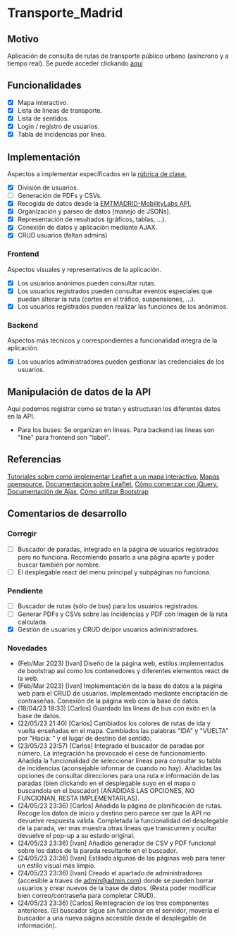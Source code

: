 # Transporte_Madrid


## Motivo
Aplicación de consulta de rutas de transporte público urbano (asíncrono y a tiempo real).
Se puede acceder clickando [aquí](http://webalumnos.tlm.unavarra.es:10731/pruebas_Carlos/)

## Funcionalidades
- [x] Mapa interactivo.
- [x] Lista de lineas de transporte.
- [x] Lista de sentidos.
- [x] Login / registro de usuarios.
- [x] Tabla de incidencias por linea.

## Implementación
Aspectos a implementar especificados en la [rúbrica de clase.](https://miaulario.unavarra.es/access/content/group/2022_0_240603_1_G/Practica/Criterios%20de%20correccion%20-%20Trabajo%20final.pdf)
- [x] División de usuarios.
- [ ] Generación de PDFs y CSVs.
- [x] Recogida de datos desde la [EMTMADRID-MobilityLabs API.](https://apidocs.emtmadrid.es/)
- [x] Organización y parseo de datos (manejo de JSONs).
- [x] Representación de resultados (gráficos, tablas, ...).
- [x] Conexión de datos y aplicación mediante AJAX.
- [x] CRUD usuarios (faltan admins)

### Frontend
Aspectos visuales y representativos de la aplicación.
- [x] Los usuarios anónimos pueden consultar rutas.
- [x] Los usuarios registrados pueden consultar eventos especiales que puedan alterar la ruta (cortes en el tráfico, suspensiones, ...).
- [x] Los usuarios registrados pueden realizar las funciones de los anónimos.

### Backend
Aspectos más técnicos y correspondientes a funcionalidad integra de la aplicación.
- [x] Los usuarios administradores pueden gestionar las credenciales de los usuarios.

## Manipulación de datos de la API
Aquí podemos registrar como se tratan y estructuran los diferentes datos en la API.
- Para los buses:   Se organizan en lineas.
                    Para backend las lineas son "line" para frontend son "label".

## Referencias
[Tutoriales sobre como implementar Leaflet a un mapa interactivo.](https://leafletjs.com/examples/quick-start/)
[Mapas opensource.](https://www.openstreetmap.org/#map=16/40.4167/-3.7033)
[Documentación sobre Leaflet.](https://leafletjs.com/reference.html) 
[Cómo comenzar con jQuery.](https://www.w3schools.com/jquery/jquery_get_started.asp)
[Documentación de Ajax.](http://api.jquery.com/jquery.ajax/)
[Cómo utilizar Bootstrap](https://getbootstrap.com/docs/5.3/getting-started/introduction/)


## Comentarios de desarrollo
### Corregir
- [ ] Buscador de paradas, integrado en la página de usuarios registrados pero no funciona.
        Recomiendo pasarlo a una página aparte y poder buscar también por nombre.
- [ ] El desplegable react del menu principal y subpáginas no funciona.
### Pendiente
- [ ] Buscador de rutas (sólo de bus) para los usuarios registrados.
- [ ] Generar PDFs y CSVs sobre las incidencias y PDF con imagen de la ruta calculada.
- [x] Gestión de usuarios y CRUD de/por usuarios administradores.
### Novedades
- (Feb/Mar 2023)   [Ivan]    Diseño de la página web, estilos implementados de bootstrap así como los contenedores y diferentes elementos react
                             de la web.
- (Feb/Mar 2023)   [Ivan]    Implementación de la base de datos a la página web para el CRUD de usuarios. Implementado mediante encriptación de
                             contraseñas. Conexión de la página web con la base de datos.
- (18/04/23 18:33) [Carlos]  Guardado las líneas de bus con éxito en la base de datos.
- (22/05/23 21:40) [Carlos]  Cambiados los colores de rutas de ida y vuelta enseñadas en el mapa. Cambiados las palabras "IDA" y "VUELTA" por
                             "Hacia: " y el lugar de destino del sentido.
- (23/05/23 23:57) [Carlos]  Integrado el buscador de paradas por número. La integración ha provocado el cese de funcionamiento.
                             Añadida la funcionalidad de seleccionar líneas para consultar su tabla de incidencias (aconsejable informar de cuando no hay).
                             Añadidas las opciones de consultar direcciones para una ruta e información de las paradas (bien clickando en el desplegable suyo
                             en el mapa o buscandola en el buscador) (AÑADIDAS LAS OPCIONES, NO FUNCIONAN, RESTA IMPLEMENTARLAS).
- (24/05/23 23:36) [Carlos]  Añadida la página de planificación de rutas. Recoge los datos de inicio y destino pero parece ser que la API no devuelve
                             respuesta válida. Completada la funcionalidad del desplegable de la parada, ver mas muestra otras lineas que transcurren y ocultar
                             devuelve el pop-up a su estado original.
- (24/05/23 23:36) [Ivan]    Añadido generador de CSV y PDF funcional sobre los datos de la parada resultante en el buscador.
- (24/05/23 23:36) [Ivan]    Estilado algunas de las páginas web para tener un estilo visual más limpio.
- (24/05/23 23:36) [Ivan]    Creado el apartado de administradores (accesible a traves de admin@admin.com) donde se pueden borrar usuarios y crear nuevos de la
                             base de datos. (Resta poder modificar bien correo/contraseña para completar CRUD).
- (24/05/23 23:36) [Carlos]  Reintegración de los tres componentes anteriores. (El buscador sigue sin funcionar en el servidor, movería el buscador a una nueva página
                             accesible desde el desplegable de información).
